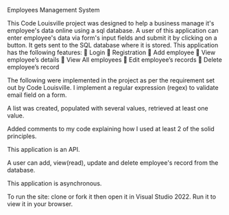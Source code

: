 

Employees Management System

This Code Louisville project was designed to help a business manage it's employee's data online using a sql database.
A user of this application can enter employee's data via form's input fields and submit it by clicking on a button. It gets sent to the SQL database where it is stored. This application has the following features:
	Login
	Registration
	Add employee
	View employee’s details
	View All employees
	Edit employee’s records
	Delete employee’s record

The following were implemented in the project as per the requirement set out by Code Louisville.
I implement a regular expression (regex) to validate email field on a form.

A list was created, populated with several values, retrieved at least one value.

Added comments to my code explaining how I used at least 2 of the solid principles.

This application is an API. 

A user can add, view(read), update and delete employee's record from the database.

This application is asynchronous.


To run the site: clone or fork it then open it in Visual Studio 2022. Run it to view it in your browser.





 



